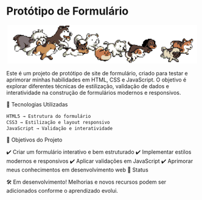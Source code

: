 # Protótipo de Formulário
<p align="center">
    <img src="picmix.com_2018219.gif" width="500">
</p>

Este é um projeto de protótipo de site de formulário, criado para testar e aprimorar minhas habilidades em HTML, CSS e JavaScript. O objetivo é explorar diferentes técnicas de estilização, validação de dados e interatividade na construção de formulários modernos e responsivos.

🚀 Tecnologias Utilizadas

    HTML5 → Estrutura do formulário
    CSS3 → Estilização e layout responsivo
    JavaScript → Validação e interatividade

🎯 Objetivos do Projeto

✔️ Criar um formulário interativo e bem estruturado
✔️ Implementar estilos modernos e responsivos
✔️ Aplicar validações em JavaScript
✔️ Aprimorar meus conhecimentos em desenvolvimento web
📌 Status

🛠️ Em desenvolvimento! Melhorias e novos recursos podem ser adicionados conforme o aprendizado evolui.
